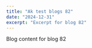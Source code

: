 ```yaml
---
title: "Ak test blogs 82"
date: "2024-12-31"
excerpt: "Excerpt for blog 82"
---
```


Blog content for blog 82